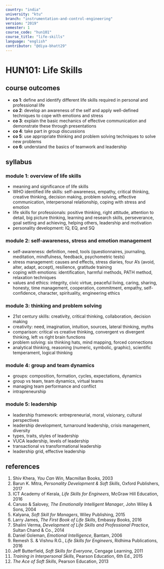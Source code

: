 ```yaml
---
country: "india"
university: "ktu"
branch: "instrumentation-and-control-engineering"
version: "2019"
semester: 1
course_code: "hun101"
course_title: "life-skills"
language: "english"
contributor: "@diya-bhatt29"
---
```


# HUN101: Life Skills

## course outcomes

- **co 1**: define and identify different life skills required in personal and professional life  
- **co 2**: develop an awareness of the self and apply well-defined techniques to cope with emotions and stress  
- **co 3**: explain the basic mechanics of effective communication and demonstrate these through presentations  
- **co 4**: take part in group discussions  
- **co 5**: use appropriate thinking and problem solving techniques to solve new problems  
- **co 6**: understand the basics of teamwork and leadership  

## syllabus

### module 1: overview of life skills

- meaning and significance of life skills  
- WHO identified life skills: self-awareness, empathy, critical thinking, creative thinking, decision making, problem solving, effective communication, interpersonal relationship, coping with stress and emotion  
- life skills for professionals: positive thinking, right attitude, attention to detail, big picture thinking, learning and research skills, perseverance, goal setting and achieving, helping others, leadership and motivation  
- personality development: IQ, EQ, and SQ  

### module 2: self-awareness, stress and emotion management

- self-awareness: definition, need, tools (questionnaires, journaling, meditation, mindfulness, feedback, psychometric tests)  
- stress management: causes and effects, stress diaries, four A’s (avoid, alter, adapt, accept), resilience, gratitude training  
- coping with emotions: identification, harmful methods, PATH method, relaxation techniques  
- values and ethics: integrity, civic virtue, peaceful living, caring, sharing, honesty, time management, cooperation, commitment, empathy, self-confidence, character, spirituality, engineering ethics  

### module 3: thinking and problem solving

- 21st century skills: creativity, critical thinking, collaboration, decision making  
- creativity: need, imagination, intuition, sources, lateral thinking, myths  
- comparison: critical vs creative thinking, convergent vs divergent thinking, left vs right brain functions  
- problem solving: six thinking hats, mind mapping, forced connections  
- analytical thinking, reasoning (numeric, symbolic, graphic), scientific temperament, logical thinking  

### module 4: group and team dynamics

- groups: composition, formation, cycles, expectations, dynamics  
- group vs team, team dynamics, virtual teams  
- managing team performance and conflict  
- intrapreneurship  

### module 5: leadership

- leadership framework: entrepreneurial, moral, visionary, cultural perspectives  
- leadership development, turnaround leadership, crisis management, diversity  
- types, traits, styles of leadership  
- VUCA leadership, levels of leadership  
- transactional vs transformational leadership  
- leadership grid, effective leadership  

## references

1. Shiv Khera, *You Can Win*, Macmillan Books, 2003  
2. Barun K. Mitra, *Personality Development & Soft Skills*, Oxford Publishers, 2017  
3. ICT Academy of Kerala, *Life Skills for Engineers*, McGraw Hill Education, 2016  
4. Caruso & Salovey, *The Emotionally Intelligent Manager*, John Wiley & Sons, 2004  
5. Kalyana, *Soft Skill for Managers*, Wiley Publishing, 2015  
6. Larry James, *The First Book of Life Skills*, Embassy Books, 2016  
7. Shalini Verma, *Development of Life Skills and Professional Practice*, Sultan Chand & Co., 2014  
8. Daniel Goleman, *Emotional Intelligence*, Bantam, 2006  
9. Remesh S. & Vishnu R.G., *Life Skills for Engineers*, Ridhima Publications, 2016  
10. Jeff Butterfield, *Soft Skills for Everyone*, Cengage Learning, 2011  
11. *Training in Interpersonal Skills*, Pearson Education, 6th Ed., 2015  
12. *The Ace of Soft Skills*, Pearson Education, 2013  
